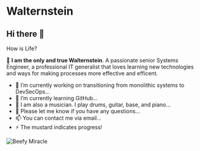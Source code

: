 # Walternstein
## Hi there 👋 

How is Life?

:dragon_face:
**I am the only and true Walternstein**. A passionate senior Systems Engineer, a professional IT generalist that loves learning new technologies and ways for making processes more effective and efficent.

- 🔭 I’m currently working on transitioning from monolithic systems to DevSecOps...
- 🌱 I’m currently learning GitHub...
- 🤔 I am also a musician. I play drums, guitar, base, and piano...
- 💬 Please let me know if you have any questions...
- 📫 You can contact me via email...
- ⚡ The mustard indicates progress! 

![Beefy Miracle](https://fedoraproject.org/w/uploads/6/60/Hotdog.gif)
